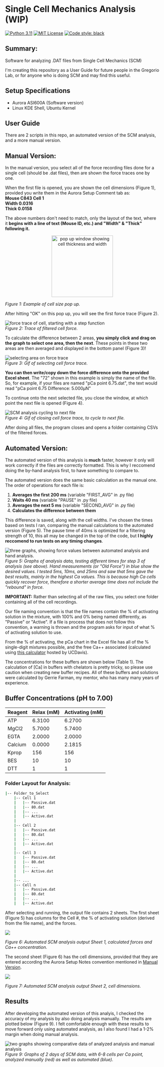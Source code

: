 # Single Cell Mechanics Analysis (WIP)
 <a href = " https://www.python.org/downloads/release/python-3110/ " ><img alt="Python 3.11" src="https://img.shields.io/badge/version-Python 3.11-forestgreen.svg"></a> 
 <a href = "https://github.com/maxwellbowser/SCM_analysis/blob/main/LICENSE" > <img alt="MIT License" src="https://img.shields.io/badge/license-MIT-blue"></a>  <a href="https://github.com/psf/black"> <img alt="Code style: black" src="https://img.shields.io/badge/code%20style-black-000000.svg"></a>

## Summary:
Software for analyzing .DAT files from Single Cell Mechanics (SCM)

I'm creating this repository as a User Guide for future people in the Gregorio Lab, or for anyone who is doing SCM and may find this useful.

## Setup Specifications
* Aurora ASI600A (Software version)
* Linux KDE Shell, Ubuntu Kernel

## User Guide
There are 2 scripts in this repo, an automated version of the SCM analysis, and a more manual version.

## Manual Version:
In the manual version, you select all of the force recording files done for a single cell (should be .dat files), then are shown the force traces one by one. 

When the first file is opened, you are shown the cell dimensions (Figure 1), provided you write them in the Aurora Setup Comment tab as:  
**Mouse C843 Cell 1**  
**Width 0.0316**  
**Thick 0.0158**

The above numbers don't need to match, only the layout of the text, where it **begins with a line of text (Mouse ID, etc.) and "Width" & "Thick" following it.**

<div align = "center">
<img src="README_files/image.png" alt="pop up window showing cell thickness and width" width="200"/>
</div>

*Figure 1: Example of cell size pop up.*


After hitting "OK" on this pop up, you will see the first force trace (Figure 2).

![force trace of cell, starting with a step function](README_files/image-2.png)  
*Figure 2: Trace of filtered cell force.*

To calculate the difference between 2 areas, **you simply click and drag on the graph to select one area, then the next**. These points in these two areas are then averaged and displayed in the bottom panel (Figure 3)!


![selecting area on force trace](<README_files/SM_GIF better.gif>)  
*Figure 3: Gif of selecting cell force trace.*


**You can then write/copy down the force difference onto the provided Excel sheet**. The "72" shown in this example is simply the name of the file. So, for example, if your files are named "pCa point 6.75.dat", the text would read "pCa point 6.75 Difference: 5.000µN"


To continue onto the next selected file, you close the window, at which point the next file is opened (Figure 4).

![SCM analysis cycling to next file](<README_files/SC_Gif CLosing.gif>)  
*Figure 4: Gif of closing cell force trace, to cycle to next file.*  

After doing all files, the program closes and opens a folder containing CSVs of the filtered forces.

## Automated Version:

The automated version of this analysis is **much** faster, however it only will work correctly if the files are correctly formatted. This is why I reccomend doing the by-hand analysis first, to have something to compare to.

The automated version does the same basic calculation as the manual one. The order of operations for each file is:
1. **Averages the first 200 ms** (variable "FIRST_AVG" in .py file)   
2. **Waits 40 ms** (variable "PAUSE" in .py file)
3. **Averages the next 5 ms** (variable "SECOND_AVG" in .py file)
4. **Calculates the difference between them**

This difference is saved, along with the cell widths. I've chosen the times based on tests I ran, comparing the manual calculations to the automated version (Figure 5). The pause time of 40ms is optimized for a filtering strength of 10, this all may be changed in the top of the code, but **I highly reccomend to run tests on any timing changes**.

![three graphs, showing force values between automated analysis and hand analysis.](README_files/image-5.png)
*Figure 5: Graphs of analysis data, testing different times for step 3 of analysis (see above). Hand measurements (or "Old Force") in blue show the desired values. I tested 5ms, 10ms, and 25ms and saw that 5ms gave the best results, mainly in the highest Ca values. This is because high Ca cells quickly recover force, therefore a shorter average time does not include the "rebound" in force.*

**IMPORTANT:** Rather than selecting all of the raw files, you select one folder containing all of the cell recordings.

Our file naming convention is that the file names contain the % of activating solution in the mixture, with 100% and 0% being named differently, as "Passive" or "Active". If a file is process that does not follow this convention, a warning is thrown and the program asks for input of what % of activating solution to use.

From the % of activating, the pCa chart in the Excel file has all of the % single-digit mixtures possible, and the free Ca++ associated (calculated using [this calculator](https://somapp.ucdmc.ucdavis.edu/pharmacology/bers/maxchelator/CaMgATPEGTA-TS.htm) hosted by UCDavis). 

The concentrations for these buffers are shown below (Table 1). The calculation of [Ca] in buffers with chelators is pretty tricky, so please use caution when creating new buffer recipes. All of these buffers and solutions were calculated by Gerrie Farman, my mentor, who has many many years of experience.

Buffer Concentrations (pH to 7.00)
-------------------		
Reagent | Relax (mM) |	Activating (mM)
--------|------------|-------
ATP	|6.3100	|6.2700
MgCl2|	5.7000| 5.7400
EGTA	|2.0000|	2.0000
Calcium	|0.0000	|2.1815
Kprop	|156	|156
BES	|10|	10
DTT|	1	|1



### Folder Layout for Analysis:
```bash
|-- Folder_to_Select
    |-- Cell 1
    |   |-- Passive.dat
    |   |-- 80.dat
    |   |-- ...
    |   |-- Active.dat
    |
    |-- Cell 2
    |   |-- Passive.dat
    |   |-- 80.dat
    |   |-- ...
    |   |-- Active.dat
    |
    |-- Cell 3
    |   |-- Passive.dat
    |   |-- 80.dat
    |   |-- ...
    |   |-- Active.dat  
    |
    |-- ...
    |-- Cell n
    |   |-- Passive.dat
    |   |-- 80.dat
    |   |-- ...
    |   |-- Active.dat

```

After selecting and running, the output file contains 2 sheets. The first sheet (Figure 5) has columns for the Cell #, the % of activating solution (derived from the file name), and the forces. 

<div>
<img src="README_files/image-3.png"> 
</div>

*Figure 6: Automated SCM analysis output Sheet 1, calculated forces and Ca++ concentration.* 

The second sheet (Figure 6) has the cell dimensions, provided that they are entered according the Aurora Setup Notes convention mentioned in [Manual Version](#manual-version).

<div>
<img src="README_files/image-4.png"> 
</div>

*Figure 7: Automated SCM analysis output Sheet 2, cell dimensions.*

## Results

After developing the automated version of this analyis, I checked the accuracy of my analysis by also doing analysis manually. The results are plotted below (Figure 9). I felt comfortable enough with these results to move forward only using automated analysis, as I also found I had a 1-2% margin when doing manual analysis. 

![two graphs showing comparative data of analyzed analysis and manual analysis](README_files/image-6.png)
*Figure 9: Graphs of 2 days of SCM data, with 6-8 cells per Ca point, analyzed manually (red) as well as automated (blue).*

